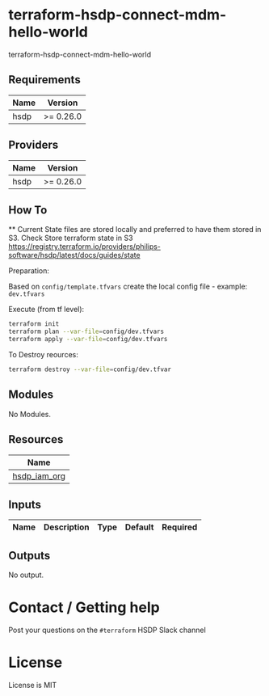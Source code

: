 # terraform-hsdp-connect-mdm-hello-world

terraform-hsdp-connect-mdm-hello-world

## Requirements

| Name | Version |
|------|---------|
| hsdp | >= 0.26.0 |

## Providers

| Name | Version |
|------|---------|
| hsdp | >= 0.26.0 |


## How To

** Current State files are stored locally and preferred to have them stored in S3.
Check Store terraform state in S3
https://registry.terraform.io/providers/philips-software/hsdp/latest/docs/guides/state

Preparation:

Based on `config/template.tfvars` create the local config file - example: `dev.tfvars`

Execute (from tf level):

```sh
terraform init
terraform plan --var-file=config/dev.tfvars
terraform apply --var-file=config/dev.tfvars
```


To Destroy reources:
```sh
terraform destroy --var-file=config/dev.tfvar
```

## Modules

No Modules.

## Resources

| Name |
|------|
| [hsdp_iam_org](https://registry.terraform.io/providers/philips-software/hsdp/0.14.1/docs/data-sources/iam_org) |

## Inputs

| Name | Description | Type | Default | Required |
|------|-------------|------|---------|:--------:|


## Outputs

No output.


# Contact / Getting help

Post your questions on the `#terraform` HSDP Slack channel

# License

License is MIT
